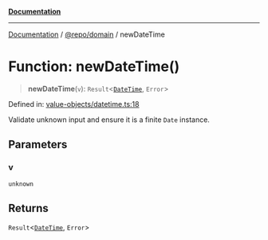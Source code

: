 [**Documentation**](../../../README.md)

***

[Documentation](../../../README.md) / [@repo/domain](../README.md) / newDateTime

# Function: newDateTime()

> **newDateTime**(`v`): `Result`\<[`DateTime`](../type-aliases/DateTime.md), `Error`\>

Defined in: [value-objects/datetime.ts:18](https://github.com/o3osatoshi/experiment/blob/54ab00df974a3e9f8283fbcd8c611ed1e0274132/packages/domain/src/value-objects/datetime.ts#L18)

Validate unknown input and ensure it is a finite `Date` instance.

## Parameters

### v

`unknown`

## Returns

`Result`\<[`DateTime`](../type-aliases/DateTime.md), `Error`\>
